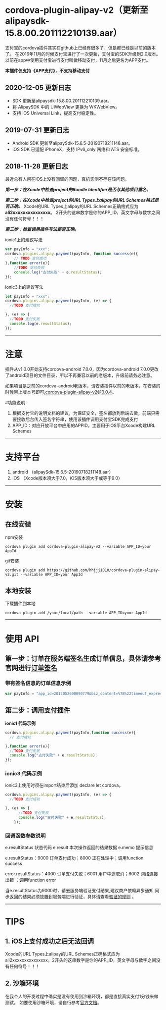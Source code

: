# cordova-plugin-alipay-v2（更新至alipaysdk-15.8.00.201112210139.aar）
支付宝的cordova插件其实在github上已经有很多了，但是都已经是以前的版本了。
在2016年11月的时候支付宝进行了一次更新，支付宝的SDK升级到2.0版本。
以前在app中使用支付宝进行支付叫做移动支付，11月之后更名为APP支付。

__本插件仅支持《APP支付》，不支持移动支付__

## 2020-12-05 更新日志
- SDK 更新至alipaysdk-15.8.00.201112210139.aar。
- 将 AlipaySDK 中的 UIWebView 更换为 WKWebView。
- 支持 iOS Universal Link，提高支付稳定性。

## 2019-07-31 更新日志
- Android SDK 更新至alipaySdk-15.6.5-20190718211148.aar。
- iOS SDK 已适配 iPhoneX，支持 IPv6_only 网络和 ATS 安全标准。

## 2018-11-28 更新日志
最近总有人问在iOS上没有回调的问题，真机实测不存在该问题。

__*第一步：在Xcode中检查project的Bundle Identifier是否与其他项目重名。*__

__*第二步：在Xcode中检查project的URL Types上alipay的URL Schemes格式是否正确。*__
Xcode的URL Types上alipay的URL Schemes正确格式应为 __ali2xxxxxxxxxxxxxxx__。
2开头的这串数字是你的APP_ID，英文字母与数字之间没有任何符号！！！

__*第三步：检查调用插件写法是否正确。*__

ionic1上的建议写法
``` js
var payInfo = "xxx";
cordova.plugins.alipay.payment(payInfo, function success(e){
    // TODO 支付成功
},function error(e){
    //TODO 支付失败
    console.log("支付失败" + e.resultStatus);
});
```
ionic3上的建议写法

```js
let payInfo = "xxx";
cordova.plugins.alipay.payment(payInfo, (e) => {
  //TODO 支付成功

}, (e) => {
  //TODO 支付失败
  console.log(e.resultStatus);
});
```

***

# 注意
插件从v1.0.0开始支持cordova-android 7.0.0，因为cordova-android 7.0.0更改了android项目的文件目录，所以不再兼容以前的老版本，升级前请务必注意。

如果项目是之前的cordova-android老版本，请安装插件以前的老版本，在安装的时候带上版本号即可,cordova-plugin-alipay-v2@0.0.4。

#功能说明
1. 根据支付宝的说明文档的建议，为保证安全，签名都放到后端去做，前端只需要接收后台传入签名字符串，使用该插件调用支付宝SDK完成支付
2. APP_ID：对应开放平台中应用的APPID，主要用于iOS平台Xcode构建URL Schemes

***
# 支持平台

1. android （alipaySdk-15.6.5-20190718211148.aar）
2. iOS （Xcode版本须大于7.0，iOS版本须大于或等于9.0）

***
# 安装
## 在线安装
npm安装
```shell
cordova plugin add cordova-plugin-alipay-v2 --variable APP_ID=your AppId
```
git安装
``` shell
cordova plugin add https://github.com/hhjjj1010/cordova-plugin-alipay-v2.git --variable APP_ID=your AppId
```

## 本地安装
下载插件到本地
``` shell
cordova plugin add /your/local/path --variable APP_ID=your AppId
```

***
# 使用 API
## 第一步：订单在服务端签名生成订单信息，具体请参考官网进行[订单签名](https://docs.open.alipay.com/204/105465/)

### 带有签名信息的订单信息示例
``` js
var payInfo = "app_id=2015052600090779&biz_content=%7B%22timeout_express%22%3A%2230m%22%2C%22product_code%22%3A%22QUICK_MSECURITY_PAY%22%2C%22total_amount%22%3A%220.01%22%2C%22subject%22%3A%221%22%2C%22body%22%3A%22%E6%88%91%E6%98%AF%E6%B5%8B%E8%AF%95%E6%95%B0%E6%8D%AE%22%2C%22out_trade_no%22%3A%22IQJZSRC1YMQB5HU%22%7D&charset=utf-8&format=json&method=alipay.trade.app.pay&notify_url=http%3A%2F%2Fdomain.merchant.com%2Fpayment_notify&sign_type=RSA2&timestamp=2016-08-25%2020%3A26%3A31&version=1.0&sign=cYmuUnKi5QdBsoZEAbMXVMmRWjsuUj%2By48A2DvWAVVBuYkiBj13CFDHu2vZQvmOfkjE0YqCUQE04kqm9Xg3tIX8tPeIGIFtsIyp%2FM45w1ZsDOiduBbduGfRo1XRsvAyVAv2hCrBLLrDI5Vi7uZZ77Lo5J0PpUUWwyQGt0M4cj8g%3D";
```

## 第二步：调用支付插件

__ionic1 代码示例__
``` js
cordova.plugins.alipay.payment(payInfo,function success(e){
  // 支付成功

},function error(e){
  //TODO 支付失败
  console.log("支付失败" + e.resultStatus);
});
```

### ionic3 代码示例
ionic3上使用时须在import结束后添加 declare let cordova。
``` js
cordova.plugins.alipay.payment(payInfo, (e) => {
  //TODO 支付成功

}, (e) => {
      //TODO 支付失败
      console.log("支付失败" + e.resultStatus);
    });
```
### 回调函数参数说明
e.resultStatus  状态代码
e.result  本次操作返回的结果数据
e.memo 提示信息

e.resultStatus：9000  订单支付成功；8000 正在处理中；调用function success

error.resultStatus：4000  订单支付失败；6001  用户中途取消；6002 网络连接出错 ；调用function error

当e.resultStatus为9000时，请去服务端验证支付结果,建议商户依赖异步通知
 同步返回的结果必须放置到服务端进行验证，具体请查看[验证的规则](https://doc.open.alipay.com/doc2/detail.htmspm=0.0.0.0.xdvAU6&treeId=59&articleId=103665&docType=1) 。


***
# TIPS
## 1. iOS上支付成功之后无法回调
Xcode的URL Types上alipay的URL Schemes正确格式应为ali2xxxxxxxxxxxxxxx。2开头的这串数字是你的APP_ID，英文字母与数字之间没有任何符号！！！

## 2. 沙箱环境
在我个人的开发过程中确实是没有使用到沙箱环境，都是直接真实支付1分钱来做测试。
如要使用沙箱环境，请自行参考[官方文档](https://docs.open.alipay.com/200/105311/)。
